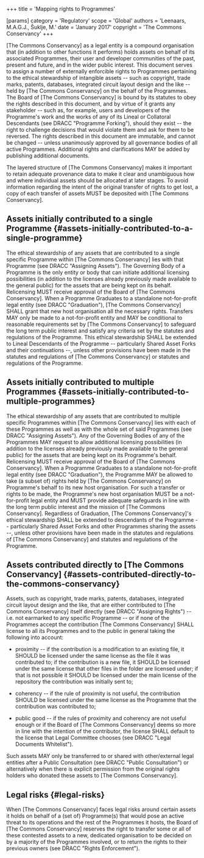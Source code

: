 +++
title = 'Mapping rights to Programmes'

[params]
    category = 'Regulatory'
    scope = 'Global'
    authors = 'Leenaars, M.A.G.J., Šuklje, M.'
    date = 'January 2017'
    copyright = 'The Commons Conservancy'
+++

[The Commons Conservancy] as a legal entity is a compound organisation that (in addition to other functions it performs) holds assets on behalf of its associated Programmes, their user and developer communities of the past, present and future, and in the wider public interest. This document serves to assign a number of externally enforcible rights to Programmes pertaining to the ethical stewardship of intangible assets -- such as copyright, trade marks, patents, databases, integrated circuit layout design and the like -- held by [The Commons Conservancy] on the behalf of the Programmes. The Board of [The Commons Conservancy] is bound by its statutes to obey the rights described in this document, and by virtue of it grants any stakeholder -- such as, for example, users and developers of the Programme's work and the works of any of its Lineal or Collatoral Descendants (see DRACC "Programme Forking"), should they exist -- the right to challenge decisions that would violate them and ask for them to be reversed. The rights described in this document are immutable, and cannot be changed -- unless unanimously approved by all governance bodies of all active Programmes. Additional rights and clarifications MAY be added by publishing additional documents.

The layered structure of [The Commons Conservancy] makes it important to retain adequate provenance data to make it clear and unambiguous how and where individual assets should be allocated at later stages. To avoid information regarding the intent of the original transfer of rights to get lost, a copy of each transfer of assets MUST be deposited with [The Commons Conservancy].

## Assets initially contributed to a single Programme {#assets-initially-contributed-to-a-single-programme}

The ethical stewardship of any assets that are contributed to a single specific Programme within [The Commons Conservancy] lies with that Programme (see DRACC "Assigning Assets"). The Governing Body of a Programme is the only entity or body that can initiate additional licensing possibilities (in addition to the licenses already previously made available to the general public) for the assets that are being kept on its behalf. Relicensing MUST receive approval of the Board of [The Commons Conservancy]. When a Programme Graduates to a standalone not-for-profit legal entity (see DRACC "Graduation"), [The Commons Conservancy] SHALL grant that new host organisation all the necessary rights. Transfers MAY only be made to a not-for-profit entity and MAY be conditional to reasonable requirements set by [The Commons Conservancy] to safeguard the long term public interest and satisfy any criteria set by the statutes and regulations of the Programme. This ethical stewardship SHALL be extended to Lineal Descendants of the Programme -- particularly Shared Asset Forks and their continuations --, unless other provisions have been made in the statutes and regulations of [The Commons Conservancy] or statutes and regulations of the Programme.

## Assets initially contributed to multiple Programmes {#assets-initially-contributed-to-multiple-programmes}

The ethical stewardship of any assets that are contributed to multiple specific Programmes within [The Commons Conservancy] lies with each of these Programmes as well as with the whole set of said Programmes (see DRACC "Assigning Assets"). Any of the Governing Bodies of any of the Programmes MAY request to allow additional licensing possibilities (in addition to the licenses already previously made available to the general public) for the assets that are being kept on its Programme's behalf. Relicensing MUST receive approval of the Board of [The Commons Conservancy]. When a Programme Graduates to a standalone not-for-profit legal entity (see DRACC "Graduation"), the Programme MAY be allowed to take (a subset of) rights held by [The Commons Conservancy] on Programme's behalf to its new host organisation. For such a transfer or rights to be made, the Programme's new host organisation MUST be a not-for-profit legal entity and MUST provide adequate safeguards in line with the long term public interest and the mission of [The Commons Conservancy]. Regardless of Graduation, [The Commons Conservancy]'s ethical stewardship SHALL be extended to descendants of the Programme -- particularly Shared Asset Forks and other Programmes sharing the assets --, unless other provisions have been made in the statutes and regulations of [The Commons Conservancy] and statutes and regulations of the Programme.

## Assets contributed directly to [The Commons Conservancy] {#assets-contributed-directly-to-the-commons-conservancy}

Assets, such as copyright, trade marks, patents, databases, integrated circuit layout design and the like, that are either contributed to [The Commons Conservancy] itself directly (see DRACC "Assigning Rights") -- i.e. not earmarked to any specific Programme -- or if none of the Programmes accept the contribution [The Commons Conservancy] SHALL license to all its Programmes and to the public in general taking the following into account:

 * proximity -- if the contribution is a modification to an existing file, it SHOULD be licensed under the same license as the file it was contributed to; if the contribution is a new file, it SHOULD be licensed under the same license that other files in the folder are licensed under; if that is not possible it SHOULD be licensed under the main license of the repository the contribution was initially sent to;

 * coherency -- if the rule of proximity is not useful, the contribution SHOULD be licensed under the same license as the Programme that the contribution was contributed to;

 * public good -- if the rules of proximity and coherency are not useful enough or if the Board of [The Commons Conservancy] deems so more in line with the intention of the contributor, the license SHALL default to the license that Legal Committee chooses (see DRACC "Legal Documents Whitelist").

Such assets MAY only be transferred to or shared with other/external legal entities after a Public Consultation (see DRACC "Public Consultation") or alternatively when there is explicit permission from the original rights holders who donated these assets to [The Commons Conservancy].

## Legal risks {#legal-risks}

When [The Commons Conservancy] faces legal risks around certain assets it holds on behalf of a (set of) Programme(s) that would pose an active threat to its operations and the rest of the Programmes it hosts, the Board of [The Commons Conservancy] reserves the right to transfer some or all of these contested assets to a new, dedicated organisation to be decided on by a majority of the Programmes involved, or to return the rights to their previous owners (see DRACC "Rights Enforcement").
